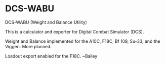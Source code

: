 # DCS-WABU
DCS-WABU (Weight and Balance Utility)

This is a calculator and exporter for Digital Combat Simulator (DCS).

Weight and Balance implemented for the A10C, F18C, Bf 109, Su-33, and the Viggen. More planned.

Loadout export enabled for the F18C.
~Bailey
